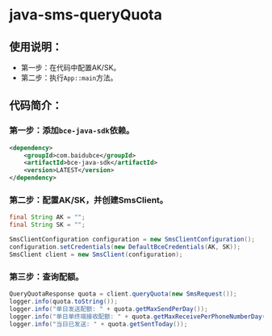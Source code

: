# java-sms-queryQuota

## 使用说明：

* 第一步：在代码中配置AK/SK。
* 第二步：执行`App::main`方法。

## 代码简介：

### 第一步：添加`bce-java-sdk`依赖。

```xml
<dependency>
    <groupId>com.baidubce</groupId>
    <artifactId>bce-java-sdk</artifactId>
    <version>LATEST</version>
</dependency>
```

### 第二步：配置AK/SK，并创建SmsClient。

```java
final String AK = "";
final String SK = "";

SmsClientConfiguration configuration = new SmsClientConfiguration();
configuration.setCredentials(new DefaultBceCredentials(AK, SK));
SmsClient client = new SmsClient(configuration);
```

### 第三步：查询配额。

```java
QueryQuotaResponse quota = client.queryQuota(new SmsRequest());
logger.info(quota.toString());
logger.info("单日发送配额: " + quota.getMaxSendPerDay());
logger.info("单日单终端接收配额: " + quota.getMaxReceivePerPhoneNumberDay());
logger.info("当日已发送: " + quota.getSentToday());
```